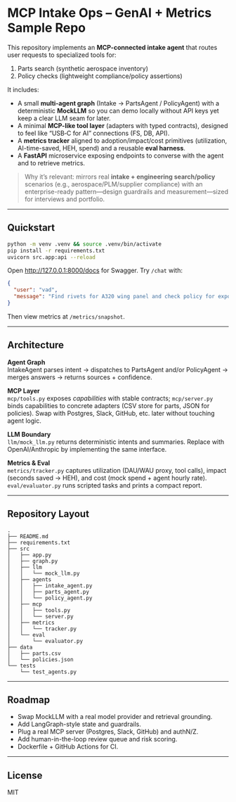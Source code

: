 # MCP Intake Ops – GenAI + Metrics Sample Repo

This repository implements an **MCP-connected intake agent** that routes user requests to specialized tools for:

1. Parts search (synthetic aerospace inventory)  
2. Policy checks (lightweight compliance/policy assertions)

It includes:
- A small **multi-agent graph** (Intake → PartsAgent / PolicyAgent) with a deterministic **MockLLM** so you can demo locally without API keys yet keep a clear LLM seam for later.
- A minimal **MCP-like tool layer** (adapters with typed contracts), designed to feel like “USB‑C for AI” connections (FS, DB, API).
- A **metrics tracker** aligned to adoption/impact/cost primitives (utilization, AI-time-saved, HEH, spend) and a reusable **eval harness**.
- A **FastAPI** microservice exposing endpoints to converse with the agent and to retrieve metrics.

> Why it’s relevant: mirrors real **intake + engineering search/policy** scenarios (e.g., aerospace/PLM/supplier compliance) with an enterprise-ready pattern—design guardrails and measurement—sized for interviews and portfolio.

---

## Quickstart

```bash
python -m venv .venv && source .venv/bin/activate
pip install -r requirements.txt
uvicorn src.app:api --reload
```

Open http://127.0.0.1:8000/docs for Swagger. Try `/chat` with:

```json
{
  "user": "vad",
  "message": "Find rivets for A320 wing panel and check policy for export"
}
```

Then view metrics at `/metrics/snapshot`.

---

## Architecture

**Agent Graph**  
IntakeAgent parses intent → dispatches to PartsAgent and/or PolicyAgent → merges answers → returns sources + confidence.

**MCP Layer**  
`mcp/tools.py` exposes *capabilities* with stable contracts; `mcp/server.py` binds capabilities to concrete adapters (CSV store for parts, JSON for policies). Swap with Postgres, Slack, GitHub, etc. later without touching agent logic.

**LLM Boundary**  
`llm/mock_llm.py` returns deterministic intents and summaries. Replace with OpenAI/Anthropic by implementing the same interface.

**Metrics & Eval**  
`metrics/tracker.py` captures utilization (DAU/WAU proxy, tool calls), impact (seconds saved → HEH), and cost (mock spend + agent hourly rate).  
`eval/evaluator.py` runs scripted tasks and prints a compact report.

---

## Repository Layout

```
.
├── README.md
├── requirements.txt
├── src
│   ├── app.py
│   ├── graph.py
│   ├── llm
│   │   └── mock_llm.py
│   ├── agents
│   │   ├── intake_agent.py
│   │   ├── parts_agent.py
│   │   └── policy_agent.py
│   ├── mcp
│   │   ├── tools.py
│   │   └── server.py
│   ├── metrics
│   │   └── tracker.py
│   └── eval
│       └── evaluator.py
├── data
│   ├── parts.csv
│   └── policies.json
└── tests
    └── test_agents.py
```

---

## Roadmap

- Swap MockLLM with a real model provider and retrieval grounding.
- Add LangGraph-style state and guardrails.
- Plug a real MCP server (Postgres, Slack, GitHub) and authN/Z.
- Add human-in-the-loop review queue and risk scoring.
- Dockerfile + GitHub Actions for CI.

---

## License

MIT